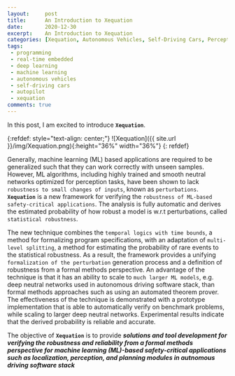 ```yaml
---
layout:     post
title:      An Introduction to Xequation
date:       2020-12-30
excerpt:    An Introduction to Xequation
categories: [Xequation, Autonomous Vehicles, Self-Driving Cars, Perception, Localization, Motion Planning, Control, Real-time Embedded Programming]
tags:
 - programming
 - real-time embedded
 - deep learning
 - machine learning
 - autonomous vehicles
 - self-driving cars
 - autopilot
 - xequation
comments: true
---
```


In this post, I am excited to introduce __`Xequation`__.

{:refdef: style="text-align: center;"}
![Xequation]({{ site.url }}/img/Xequation.png){:height="36%" width="36%"}
{: refdef}

Generally, machine learning (ML) based applications are required to be 
generalized such that they can work correctly with unseen samples. However, 
ML algorithms, including highly trained and smooth neutral networks optimized for 
perception tasks, have been shown to lack `robustness to small changes of inputs`, 
known as `perturbations`. __`Xequation`__ is a new framework for verifying 
the `robustness of ML-based safety-critical applications`. The analysis is fully 
automatic and derives the estimated probability of how robust a model is w.r.t 
perturbations, called `statistical robustness`.

The new technique combines the `temporal logics with time bounds`, a method for formalizing program specifications, with an adaptation of `multi-level splitting`, a method for estimating the probability of rare events to 
the statistical robustness. As a result, the framework provides a unifying `formalization of the perturbation` 
generation process and a definition of robustness from a formal methods perspective. 
An advantage of the technique is that it has an ability to scale to `much larger ML models`, e.g. deep neutral networks used in autonomous driving software stack, than 
formal methods approaches such as using an automated theorem prover. 
The effectiveness of the technique is demonstrated with a prototype implementation 
that is able to automatically verify on benchmark problems, while scaling to larger 
deep neutral networks. Experimental results indicate that the derived probability 
is reliable and accurate.

The objective of __`Xequation`__ is to provide <strong><em>solutions and tool development for verifying the robustness and reliability from a formal methods perspective for machine learning (ML)-based safety-critical applications such as localization, perception, and planning modules in autnomous driving software stack</em></strong>
